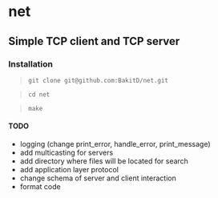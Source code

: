 # net


## Simple TCP client and TCP server


### Installation

> `git clone git@github.com:BakitD/net.git`

> `cd net`

> `make`



#### TODO

 - logging (change print_error, handle_error, print_message)
 - add multicasting for servers
 - add directory where files will be located for search
 - add application layer protocol
 - change schema of server and client interaction
 - format code